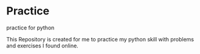 # Practice
practice for python

This Repository is created for me to practice my python skill with problems and exercises I found online.
